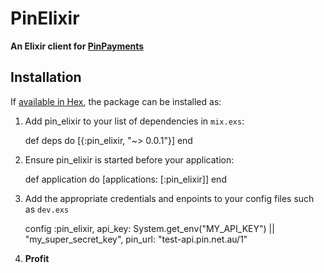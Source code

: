 # PinElixir

**An Elixir client for [PinPayments](https://pin.net.au/)**

## Installation

If [available in Hex](https://hex.pm/docs/publish), the package can be installed as:

  1. Add pin_elixir to your list of dependencies in `mix.exs`:

        def deps do
          [{:pin_elixir, "~> 0.0.1"}]
        end

  2. Ensure pin_elixir is started before your application:

        def application do
          [applications: [:pin_elixir]]
          end

  3. Add the appropriate credentials and enpoints to your config files such as `dev.exs`

        config :pin_elixir,
            api_key: System.get_env("MY_API_KEY") || "my_super_secret_key",
            pin_url: "test-api.pin.net.au/1"

  4. **Profit**
